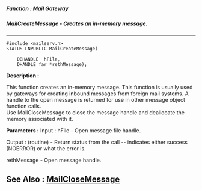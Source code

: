 ##### Function : Mail Gateway
##### MailCreateMessage - Creates an in-memory message.
---
```
#include <mailserv.h>
STATUS LNPUBLIC MailCreateMessage(

	DBHANDLE  hFile,
	DHANDLE far *rethMessage);
```
**Description :**

This function creates an in-memory message.  This function is usually used by 
gateways for creating inbound messages from foreign mail systems.  A handle to 
the open message is returned for use in other message object function calls.  
Use MailCloseMessage to close the message handle and deallocate the memory 
associated with it.

**Parameters :**
Input :
hFile  -  Open message file handle.

Output :
(routine)  -  Return status from the call -- indicates either success (NOERROR) or what the error is.


rethMessage  -  Open message handle.


**See Also :**
[MailCloseMessage](/reference/Func/MailCloseMessage)
---
